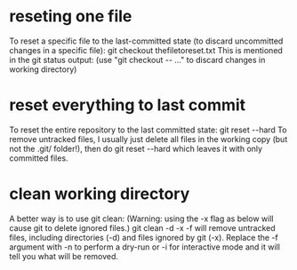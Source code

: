 # reseting one file
To reset a specific file to the last-committed state (to discard uncommitted changes in a specific file):
    git checkout thefiletoreset.txt
This is mentioned in the git status output:
(use "git checkout -- <file>..." to discard changes in working directory)

# reset everything to last commit
To reset the entire repository to the last committed state:
    git reset --hard
To remove untracked files, I usually just delete all files in the working copy (but not the .git/ folder!), then do git reset --hard which leaves it with only committed files.

# clean working directory
A better way is to use git clean: (Warning: using the -x flag as below will cause git to delete ignored files.)
    git clean -d -x -f
will remove untracked files, including directories (-d) and files ignored by git (-x). Replace the -f argument with -n to perform a dry-run or -i for interactive mode and it will tell you what will be removed.
